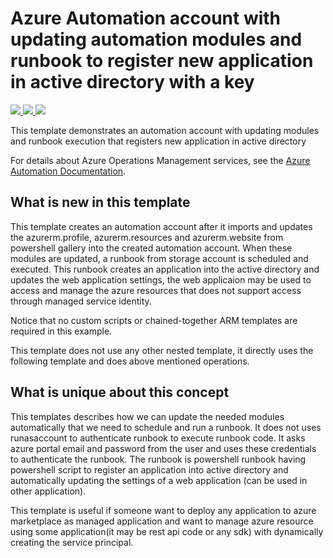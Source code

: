 # Azure Automation account with updating automation modules and runbook to register new application in active directory with a key

<a href="https://portal.azure.com/#create/Microsoft.Template/uri/https%3A%2F%2Fraw.githubusercontent.com%2FAzure%2Fazure-quickstart-templates%2Fmaster%2F101-automation-with-modules-and-runbook-execution%2Fazuredeploy.json" target="_blank">
    <img src="http://azuredeploy.net/deploybutton.png"/>
</a>
<a href="https://portal.azure.us/#create/Microsoft.Template/uri/https%3A%2F%2Fraw.githubusercontent.com%2FAzure%2Fazure-quickstart-templates%2Fmaster%2F101-automation-with-modules-and-runbook-execution%2Fazuredeploy.json" target="_blank">
    <img src="http://azuredeploy.net/AzureGov.png"/>
</a>
<a href="http://armviz.io/#/?load=https%3A%2F%2Fraw.githubusercontent.com%2FAzure%2Fazure-quickstart-templates%2Fmaster%2F101-automation-with-modules-and-runbook-execution%2Fazuredeploy.json" target="_blank">
    <img src="http://armviz.io/visualizebutton.png"/>
</a>

This template demonstrates an automation account with updating modules and runbook execution that registers new application in active directory 


For details about Azure Operations Management services,
see the [Azure Automation Documentation](https://docs.microsoft.com/en-us/azure/automation/).

## What is new in this template

This template creates an automation account after it imports and updates the azurerm.profile, azurerm.resources and azurerm.website from powershell gallery into the created automation account. When these modules are updated, a runbook from storage account is scheduled and executed.
 This runbook creates an application into the active directory and updates the web application settings, the web applicaion may be used to access and manage the azure resources that does not support access through managed service identity.

 Notice that no custom scripts or chained-together ARM templates are required in this example.

This template does not use any other nested template, it directly uses the following template and does above mentioned operations.

## What is unique about this concept

This templates describes how we can update the needed modules automatically that we need to schedule and run a runbook.
 It does not uses runasaccount to authenticate runbook to execute runbook code. It asks azure portal email and password from the user and uses these credentials to authenticate the runbook.
The runbook is powershell runbook having powershell script to register an application into active directory and automatically updating the settings of a web application (can be used in other application).

This template is useful if someone want to deploy any application to azure marketplace as managed application and want to manage azure resource using some application(it may be rest api code or any sdk) with dynamically creating the service principal.
